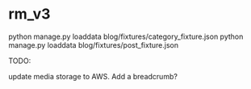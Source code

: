 # rm_v3


python manage.py loaddata blog/fixtures/category_fixture.json
python manage.py loaddata blog/fixtures/post_fixture.json



TODO:

update media storage to AWS. 
Add a breadcrumb?